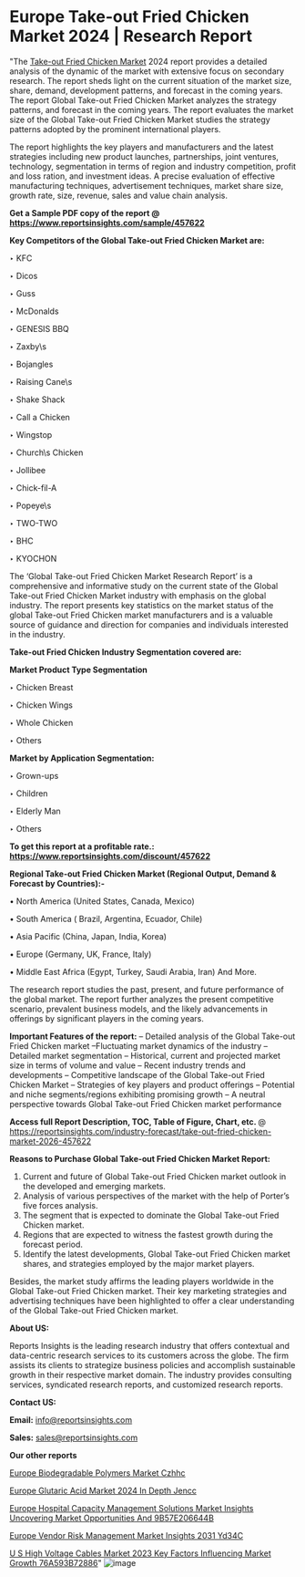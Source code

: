 # Europe Take-out Fried Chicken Market 2024 | Research Report

"The <a href=https://www.reportsinsights.com/sample/457622>Take-out Fried Chicken Market</a> 2024 report provides a detailed analysis of the dynamic of the market with extensive focus on secondary research. The report sheds light on the current situation of the market size, share, demand, development patterns, and forecast in the coming years. The report Global Take-out Fried Chicken Market analyzes the strategy patterns, and forecast in the coming years. The report evaluates the market size of the Global Take-out Fried Chicken Market studies the strategy patterns adopted by the prominent international players.

The report highlights the key players and manufacturers and the latest strategies including new product launches, partnerships, joint ventures, technology, segmentation in terms of region and industry competition, profit and loss ration, and investment ideas. A precise evaluation of effective manufacturing techniques, advertisement techniques, market share size, growth rate, size, revenue, sales and value chain analysis.

<strong>Get a Sample PDF copy of the report @ <a href=https://www.reportsinsights.com/sample/457622 style=color:#0000ff;>https://www.reportsinsights.com/sample/457622</a></strong>

<strong>Key Competitors of the Global Take-out Fried Chicken Market are:</strong>

‣ KFC

‣ Dicos

‣ Guss

‣ McDonalds

‣ GENESIS BBQ

‣ Zaxby\s

‣ Bojangles

‣ Raising Cane\s

‣ Shake Shack

‣ Call a Chicken

‣ Wingstop

‣ Church\s Chicken

‣ Jollibee

‣ Chick-fil-A

‣ Popeye\s

‣ TWO-TWO

‣ BHC

‣ KYOCHON

The ‘Global Take-out Fried Chicken Market Research Report’ is a comprehensive and informative study on the current state of the Global Take-out Fried Chicken Market industry with emphasis on the global industry. The report presents key statistics on the market status of the global Take-out Fried Chicken market manufacturers and is a valuable source of guidance and direction for companies and individuals interested in the industry.

<strong>Take-out Fried Chicken Industry Segmentation covered are:</strong>

<strong>Market Product Type Segmentation</strong>

‣ Chicken Breast

‣ Chicken Wings

‣ Whole Chicken

‣ Others

<strong>Market by Application Segmentation:</strong>

‣ Grown-ups

‣ Children

‣ Elderly Man

‣ Others

<strong>To get this report at a profitable rate.: <a href=https://www.reportsinsights.com/discount/457622 style=color:#0000ff;>https://www.reportsinsights.com/discount/457622</a></strong>

<strong>Regional Take-out Fried Chicken Market (Regional Output, Demand &amp; Forecast by Countries):-</strong>

• North America (United States, Canada, Mexico)

• South America ( Brazil, Argentina, Ecuador, Chile)

• Asia Pacific (China, Japan, India, Korea)

• Europe (Germany, UK, France, Italy)

• Middle East Africa (Egypt, Turkey, Saudi Arabia, Iran) And More.

The research report studies the past, present, and future performance of the global market. The report further analyzes the present competitive scenario, prevalent business models, and the likely advancements in offerings by significant players in the coming years.

<strong>Important Features of the report:</strong>
– Detailed analysis of the Global Take-out Fried Chicken market
–Fluctuating market dynamics of the industry
–Detailed market segmentation
– Historical, current and projected market size in terms of volume and value
– Recent industry trends and developments
– Competitive landscape of the Global Take-out Fried Chicken Market
– Strategies of key players and product offerings
– Potential and niche segments/regions exhibiting promising growth
– A neutral perspective towards Global Take-out Fried Chicken market performance

<strong>Access full Report Description, TOC, Table of Figure, Chart, etc. </strong>@   <a href=https://reportsinsights.com/industry-forecast/take-out-fried-chicken-market-2026-457622 style=color:#0000ff;>https://reportsinsights.com/industry-forecast/take-out-fried-chicken-market-2026-457622</a>

<strong>Reasons to Purchase Global Take-out Fried Chicken Market Report:</strong>
1. Current and future of Global Take-out Fried Chicken market outlook in the developed and emerging markets.
2. Analysis of various perspectives of the market with the help of Porter’s five forces analysis.
3. The segment that is expected to dominate the Global Take-out Fried Chicken market.
4. Regions that are expected to witness the fastest growth during the forecast period.
5. Identify the latest developments, Global Take-out Fried Chicken market shares, and strategies employed by the major market players.

Besides, the market study affirms the leading players worldwide in the Global Take-out Fried Chicken market. Their key marketing strategies and advertising techniques have been highlighted to offer a clear understanding of the Global Take-out Fried Chicken market.

<strong><strong>About US</strong>:</strong>

Reports Insights is the leading research industry that offers contextual and data-centric research services to its customers across the globe. The firm assists its clients to strategize business policies and accomplish sustainable growth in their respective market domain. The industry provides consulting services, syndicated research reports, and customized research reports.

<strong>Contact US:</strong>

<p class=><b>Email:</b> <a href=mailto:info@reportsinsights.com>info@reportsinsights.com</a></p>
<p class=><b>Sales:</b> <a href=mailto:sales@reportsinsights.com>sales@reportsinsights.com</a></p>

<strong>Our other reports</strong>

<a href=https://www.linkedin.com/pulse/europe-biodegradable-polymers-market-czhhc/>Europe Biodegradable Polymers Market Czhhc</a>

<a href=https://www.linkedin.com/pulse/europe-glutaric-acid-market-2024-in-depth-jencc/>Europe Glutaric Acid Market 2024 In Depth Jencc</a>

<a href=https://medium.com/@patelamau/europe-hospital-capacity-management-solutions-market-insights-uncovering-market-opportunities-and-9b57e206644b>Europe Hospital Capacity Management Solutions Market Insights Uncovering Market Opportunities And 9B57E206644B</a>

<a href=https://www.linkedin.com/pulse/europe-vendor-risk-management-market-insights-2031-yd34c/>Europe Vendor Risk Management Market Insights 2031 Yd34C</a>

<a href=https://medium.com/@swatiga40/u-s-high-voltage-cables-market-2023-key-factors-influencing-market-growth-76a593b72886>U S High Voltage Cables Market 2023 Key Factors Influencing Market Growth 76A593B72886</a>"
![image](https://github.com/Reportsinsights123/RIgrowth/assets/158415881/a17a0c65-9f54-409b-a085-7e9ac1463a37)

